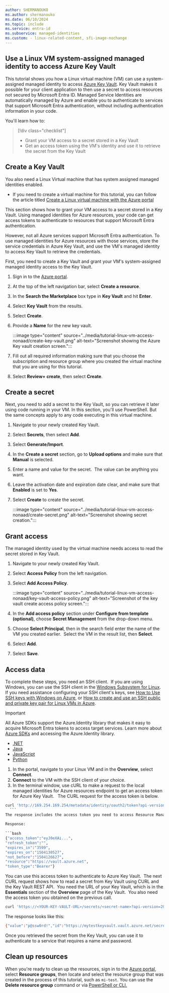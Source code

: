 ```yaml
---
author: SHERMANOUKO
ms.author: shermanouko
ms.date: 06/10/2024
ms.topic: include
ms.service: entra-id
ms.subservice: managed-identities
ms.custom: - linux-related-content, sfi-image-nochange
---
```


## Use a Linux VM system-assigned managed identity to access Azure Key Vault 

This tutorial shows you how a Linux virtual machine (VM) can use a system-assigned managed identity to access [Azure Key Vault](/azure/key-vault/general/overview). Key Vault makes it possible for your client application to then use a secret to access resources not secured by Microsoft Entra ID. Managed Service Identities are automatically managed by Azure and enable you to authenticate to services that support Microsoft Entra authentication, without including authentication information in your code.

You'll learn how to:

> [!div class="checklist"]
> * Grant your VM access to a secret stored in a Key Vault 
> * Get an access token using the VM's identity and use it to retrieve the secret from the Key Vault 
 
## Create a Key Vault  

You also need a Linux Virtual machine that has system assigned managed identities enabled.
  - If you need to create  a virtual machine for this tutorial, you can follow the article titled [Create a Linux virtual machine with the Azure portal](/azure/virtual-machines/linux/quick-create-portal#create-virtual-machine)



This section shows how to grant your VM access to a secret stored in a Key Vault. Using managed identities for Azure resources, your code can get access tokens to authenticate to resources that support Microsoft Entra authentication.

However, not all Azure services support Microsoft Entra authentication. To use managed identities for Azure resources with those services, store the service credentials in Azure Key Vault, and use the VM's managed identity to access Key Vault to retrieve the credentials.

First, you need to create a Key Vault and grant your VM's system-assigned managed identity access to the Key Vault.

1. Sign in to the [Azure portal](https://portal.azure.com/).
1. At the top of the left navigation bar, select **Create a resource**.
1. In the **Search the Marketplace** box type in **Key Vault** and hit **Enter**.
1. Select **Key Vault** from the results.
1. Select **Create**.
1. Provide a **Name** for the new key vault.

    :::image type="content" source="../media/tutorial-linux-vm-access-nonaad/create-key-vault.png" alt-text="Screenshot showing the Azure Key vault creation screen.":::

1. Fill out all required information making sure that you choose the subscription and resource group where you created the virtual machine that you are using for this tutorial.
1. Select **Review+ create**, then  select **Create**.

## Create a secret

Next, you need to add a secret to the Key Vault, so you can retrieve it later using code running in your VM. In this section, you'll use PowerShell. But the same concepts apply to any code executing in this virtual machine.

1. Navigate to your newly created Key Vault.
1. Select **Secrets**, then select **Add**.
1. Select **Generate/Import**.
1. In the **Create a secret** section, go to **Upload options** and make sure that **Manual** is selected.
1. Enter a name and value for the secret.  The value can be anything you want. 
1. Leave the activation date and expiration date clear, and make sure that **Enabled** is set to **Yes**. 
1. Select **Create** to create the secret.

   :::image type="content" source="../media/tutorial-linux-vm-access-nonaad/create-secret.png" alt-text="Screenshot showing secret creation.":::

## Grant access

The managed identity used by the virtual machine needs access to read the secret stored in Key Vault.

1. Navigate to your newly created Key Vault.
1. Select **Access Policy** from the left navigation.
1. Select **Add Access Policy**.

   :::image type="content" source="../media/tutorial-linux-vm-access-nonaad/key-vault-access-policy.png" alt-text="Screenshot of the key vault create access policy screen.":::

1. In the **Add access policy** section under **Configure from template (optional)**, choose **Secret Management** from the drop-down menu.
1. Choose **Select Principal**, then in the search field enter the name of the VM you created earlier.  Select the VM in the result list, then **Select**.
1. Select **Add**.
1. Select **Save**.

## Access data

To complete these steps, you need an SSH client.  If you are using Windows, you can use the SSH client in the [Windows Subsystem for Linux](/windows/wsl/about). If you need assistance configuring your SSH client's keys, see [How to Use SSH keys with Windows on Azure](/azure/virtual-machines/linux/ssh-from-windows), or [How to create and use an SSH public and private key pair for Linux VMs in Azure](/azure/virtual-machines/linux/mac-create-ssh-keys).

>[!IMPORTANT]
> All Azure SDKs support the Azure.Identity library that makes it easy to acquire Microsoft Entra tokens to access target services. Learn more about [Azure SDKs](https://azure.microsoft.com/downloads/) and accessing the Azure.Identity library.
> - [.NET](/dotnet/api/overview/azure/identity-readme)
> - [Java](/java/api/overview/azure/identity-readme)
> - [JavaScript](/javascript/api/overview/azure/identity-readme)
> - [Python](/python/api/overview/azure/identity-readme)


1. In the portal, navigate to your Linux VM and in the **Overview**, select **Connect**. 
1. **Connect** to the VM with the SSH client of your choice. 
1. In the terminal window, use cURL to make a request to the local managed identities for Azure resources endpoint to get an access token for Azure Key Vault.
 
  The CURL request for the access token is below.
    
  ```bash
  curl 'http://169.254.169.254/metadata/identity/oauth2/token?api-version=2018-02-01&resource=https%3A%2F%2Fvault.azure.net' -H Metadata:true
    ```
  The response includes the access token you need to access Resource Manager. 
    
  Response:
    
  ```bash
  {"access_token":"eyJ0eXAi...",
  "refresh_token":"",
  "expires_in":"3599",
  "expires_on":"1504130527",
  "not_before":"1504126627",
  "resource":"https://vault.azure.net",
  "token_type":"Bearer"} 
  ```
    
  You can use this access token to authenticate to Azure Key Vault.  The next CURL request shows how to read a secret from Key Vault using CURL and the Key Vault REST API.  You need the URL of your Key Vault, which is in the **Essentials** section of the **Overview** page of the Key Vault.  You also need the access token you obtained on the previous call. 
        
  ```bash
  curl 'https://<YOUR-KEY-VAULT-URL>/secrets/<secret-name>?api-version=2016-10-01' -H "Authorization: Bearer <ACCESS TOKEN>" 
  ```
    
  The response looks like this: 
    
  ```bash
  {"value":"p@ssw0rd!","id":"https://mytestkeyvault.vault.azure.net/secrets/MyTestSecret/7c2204c6093c4d859bc5b9eff8f29050","attributes":{"enabled":true,"created":1505088747,"updated":1505088747,"recoveryLevel":"Purgeable"}} 
  ```
    
Once you retrieved the secret from the Key Vault, you can use it to authenticate to a service that requires a name and password.

## Clean up resources

When you're ready to clean up the resources, sign in to the [Azure portal](https://portal.azure.com), select **Resource groups**, then locate and select the resource group that was created in the process of this tutorial, such as `mi-test`. You can use the **Delete resource group** command or via [PowerShell or CLI.](/azure/azure-resource-manager/management/delete-resource-group)
